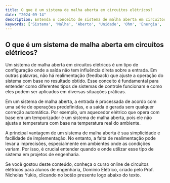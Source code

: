 ```yaml
---
title: O que é um sistema de malha aberta em circuitos elétricos?
date: "2024-09-14"
description: Entenda o conceito de sistema de malha aberta em circuitos elétricos e sua importância nos estudos de engenharia.
keywords: ['Sistema', 'Malha', 'Aberto', 'Unidade', 'Ohm', 'Energia', 'Conceito']
---
```


## O que é um sistema de malha aberta em circuitos elétricos?

Um sistema de malha aberta em circuitos elétricos é um tipo de configuração onde a saída não tem influência direta sobre a entrada. Em outras palavras, não há realimentação (feedback) que ajuste a operação do sistema com base no resultado obtido. Esse conceito é fundamental para entender como diferentes tipos de sistemas de controle funcionam e como eles podem ser aplicados em diversas situações práticas.

Em um sistema de malha aberta, a entrada é processada de acordo com uma série de operações predefinidas, e a saída é gerada sem qualquer correção automática. Por exemplo, um aquecedor elétrico que opera com base em um temporizador é um sistema de malha aberta, pois ele não ajusta a temperatura com base na temperatura real do ambiente.

A principal vantagem de um sistema de malha aberta é sua simplicidade e facilidade de implementação. No entanto, a falta de realimentação pode levar a imprecisões, especialmente em ambientes onde as condições variam. Por isso, é crucial entender quando e onde utilizar esse tipo de sistema em projetos de engenharia.

Se você gostou deste conteúdo, conheça o curso online de circuitos elétricos para alunos de engenharia, Domínio Elétrico, criado pelo Prof. Nicholas Yukio, clicando no botão presente logo abaixo do texto.